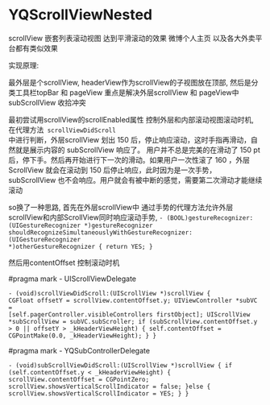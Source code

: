 # YQScrollViewNested
scrollView 嵌套列表滚动视图 达到平滑滚动的效果 微博个人主页 以及各大外卖平台都有类似效果

实现原理:

最外层是个scrollView, headerView作为scrollView的子视图放在顶部, 然后是分类工具栏topBar 和 pageView
重点是解决外层scrollView 和 pageView中subScrollView 收拾冲突

最初尝试用scrollView的scrollEnabled属性 控制外层和内部滚动视图滚动时机, 在代理方法<code> scrollViewDidScroll </code>中进行判断，外层scrollView 划出 150 后，停止响应滚动，这时手指再滑动，自然就是展示内容的 subScrollView 响应了。 用户并不总是完美的在滑动了 150 pt后，停下手。然后再开始进行下一次的滑动。如果用户一次性滚了 160 ，外层ScrollView 就会在滚动到 150 后停止响应，此时因为是一次手势， subScrollView 也不会响应。用户就会有被中断的感觉，需要第二次滑动才能继续滚动

so换了一种思路, 首先在外层scrollView中 通过手势的代理方法允许外层scrollView和内部ScrollView同时响应滚动手势,
<code>- (BOOL)gestureRecognizer:(UIGestureRecognizer *)gestureRecognizer shouldRecognizeSimultaneouslyWithGestureRecognizer:(UIGestureRecognizer *)otherGestureRecognizer
{
    return YES;
}</code>

然后用contentOffset 控制滚动时机

#pragma mark - UIScrollViewDelegate

<code>- (void)scrollViewDidScroll:(UIScrollView *)scrollView
{
    CGFloat offsetY = scrollView.contentOffset.y;
    UIViewController *subVC = [self.pagerController.visibleControllers firstObject];
    UIScrollView *subScrollView = subVC.subScroller;
    if (subScrollView.contentOffset.y > 0 || offsetY > _kHeaderViewHeight) 
    {
        self.contentOffset = CGPointMake(0.0, _kHeaderViewHeight);
    }
}</code>

#pragma mark - YQSubControllerDelegate

<code>- (void)subScrollViewDidScroll:(UIScrollView *)scrollView 
    {
    if (self.contentOffset.y < _kHeaderViewHeight) 
                                                  {
        scrollView.contentOffset = CGPointZero;
        scrollView.showsVerticalScrollIndicator = false;
    }else 
                                                  {
        scrollView.showsVerticalScrollIndicator = YES;
    }
}</code>

















